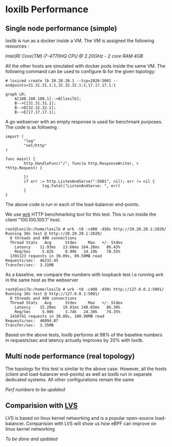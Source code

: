 # loxilb Performance

## Single node performance (simple)

loxilb is run as a docker inside a VM. The VM is assigned the following resources :  

*Intel(R) Core(TM) i7-4770HQ CPU @ 2.20GHz - 2 core RAM 4GB*

All the other hosts are simulated with docker pods inside the same VM. The following command can be used to configure lb for the given topology:

```
# loxicmd create lb 20.20.20.1 --tcp=2020:5001 --endpoints=31.31.31.1:1,32.32.32.1:1,17.17.17.1:1
```

```mermaid
graph LR;
    A[100.100.100.1]-->B[loxilb];
    B-->C[31.31.31.1];
    B-->D[32.32.32.1];
    B-->E[17.17.17.1];
```

A go webserver with an empty response is used for benchmark purposes. The code is as following :

```
import (
        "log"
        "net/http"
)

func main() {
        http.HandleFunc("/", func(w http.ResponseWriter, r *http.Request) {

        })
        if err := http.ListenAndServe(":5001", nil); err != nil {
                log.Fatal("ListenAndServe: ", err)
        }
}
```
The above code is run in each of the load-balancer end-points.

We use [wrk](https://github.com/wg/wrk) HTTP benchmarking tool for this test. This is run inside the client "100.100.100.1" host. 

```
root@loxilb:/home/loxilb # wrk -t8 -c400 -d30s http://20.20.20.1:2020/
Running 30s test @ http://20.20.20.1:2020/
  8 threads and 400 connections
  Thread Stats   Avg      Stdev     Max   +/- Stdev
    Latency    11.93ms   13.66ms 164.26ms   86.43%
    Req/Sec     5.82k     0.99k   14.19k    70.55%
  1391123 requests in 30.09s, 99.50MB read
Requests/sec:  46232.45
Transfer/sec:  3.31MB
```

As a baseline, we compare the numbers with loopback test i.e running *wrk* in the same host as the webserver
```
root@loxilb:/home/loxilb # wrk -t8 -c400 -d30s http://127.0.0.1:5001/
Running 30s test @ http://127.0.0.1:5001/
  8 threads and 400 connections
  Thread Stats   Avg      Stdev     Max   +/- Stdev
    Latency    15.20ms   19.81ms 240.03ms   86.30%
    Req/Sec     5.90k     3.74k   24.39k    74.35%
  1410741 requests in 30.08s, 100.90MB read
Requests/sec:  46894.07
Transfer/sec:  3.35MB
```

Based on the above tests, loxilb performs at 98% of the baseline numbers in requests/sec and latency actually improves by 20% with loxilb.

## Multi node performance (real topology)

The topology for this test is similar to the above case. However, all the hosts (client and load-balancer end-points) as well as loxilb run in separate dedicated systems. All other configurations remain the same

*Perf numbers to be updated*

## Comparision with [LVS](https://en.wikipedia.org/wiki/Linux_Virtual_Server)

LVS is based on linux kernel networking and is a popular open-source load-balancer. Comparision with LVS will show us how eBPF can improve on linux kernel networking

*To be done and updated*




